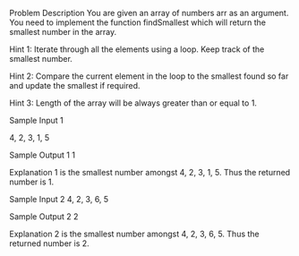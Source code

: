 Problem Description
You are given an array of numbers arr as an argument. You need to implement the function findSmallest which will return the smallest number in the array.


Hint 1: Iterate through all the elements using a loop. Keep track of the smallest number.

Hint 2: Compare the current element in the loop to the smallest found so far and update the smallest if required.

Hint 3: Length of the array will be always greater than or equal to 1.


Sample Input 1

4, 2, 3, 1, 5


Sample Output 1
1


Explanation
1 is the smallest number amongst 4, 2, 3, 1, 5. Thus the returned number is 1.


Sample Input 2
4, 2, 3, 6, 5


Sample Output 2
2


Explanation
2 is the smallest number amongst 4, 2, 3, 6, 5. Thus the returned number is 2.

